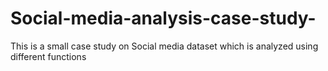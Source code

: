 # Social-media-analysis-case-study-
This is a small case study on Social media dataset which is analyzed using different functions 
